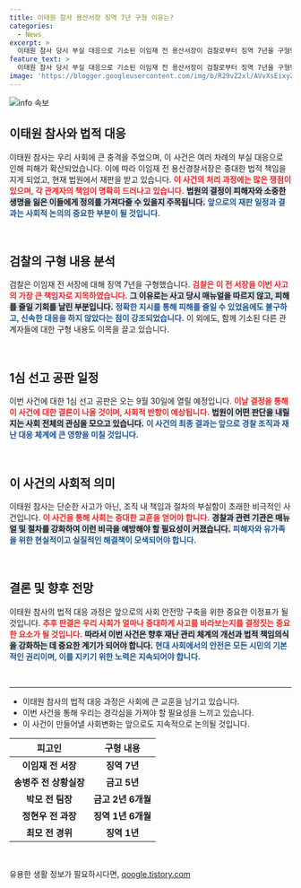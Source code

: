 ```yaml
---
title: 이태원 참사 용산서장 징역 7년 구형 이유는?
categories:
  - News
excerpt: >
  이태원 참사 당시 부실 대응으로 기소된 이임재 전 용산서장이 검찰로부터 징역 7년을 구형받았습니다. 책임을 회피하고 상황 보고를 왜곡한 혐의가 도마 위에 올랐습니다. 선고는 9월 30일!
feature_text: >
  이태원 참사 당시 부실 대응으로 기소된 이임재 전 용산서장이 검찰로부터 징역 7년을 구형받았습니다. 책임을 회피하고 상황 보고를 왜곡한 혐의가 도마 위에 올랐습니다. 선고는 9월 30일!
image: 'https://blogger.googleusercontent.com/img/b/R29vZ2xl/AVvXsEixyZcFfHzMRdzZMjFBmAUKJYCLCGyLL1o632UiGVXcaFdKo_bkvkuCioo0uUKlGfBVcT3P84aROyZIXSBEx3Aw5nCQ3pTgDom1WDC4m8eifvWiAmWEEVb4x6G_l8C0QH225ldMjyaFvpxGEBGNO37VmDTDMHGhJPq73UglMfDca1-0aw/s1600/blogspot.png'
---
```


<p><img src="https://blogger.googleusercontent.com/img/b/R29vZ2xl/AVvXsEixyZcFfHzMRdzZMjFBmAUKJYCLCGyLL1o632UiGVXcaFdKo_bkvkuCioo0uUKlGfBVcT3P84aROyZIXSBEx3Aw5nCQ3pTgDom1WDC4m8eifvWiAmWEEVb4x6G_l8C0QH225ldMjyaFvpxGEBGNO37VmDTDMHGhJPq73UglMfDca1-0aw/s1600/blogspot.png" alt="info 속보" /></p>

<h2 data-ke-size="size26">이태원 참사와 법적 대응</h2>

<p data-ke-size="size16">이태원 참사는 우리 사회에 큰 충격을 주었으며, 이 사건은 여러 차례의 부실 대응으로 인해 피해가 확산되었습니다. 이에 따라 이임재 전 용산경찰서장은 중대한 법적 책임을 지게 되었고, 현재 법원에서 재판을 받고 있습니다. <b><span style="color: #ee2323;">이 사건의 처리 과정에는 많은 쟁점이 있으며, 각 관계자의 책임이 명확히 드러나고 있습니다.</span></b> <b><span style="background-color: #21538527;">법원의 결정이 피해자와 소중한 생명을 잃은 이들에게 정의를 가져다줄 수 있을지 주목됩니다.</span></b> <b><span style="color: #1a5490;">앞으로의 재판 일정과 결과는 사회적 논의의 중요한 부분이 될 것입니다.</span></b></p>

<p data-ke-size="size16">&nbsp;</p>

<h2 data-ke-size="size26">검찰의 구형 내용 분석</h2>

<p data-ke-size="size16">검찰은 이임재 전 서장에 대해 징역 7년을 구형했습니다. <b><span style="color: #ee2323;">검찰은 이 전 서장을 이번 사고의 가장 큰 책임자로 지목하였습니다.</span></b> <b><span style="background-color: #21538527;">그 이유로는 사고 당시 매뉴얼을 따르지 않고, 피해를 줄일 기회를 날린 부분입니다.</span></b> <b><span style="color: #1a5490;">정확한 지시를 통해 피해를 줄일 수 있었음에도 불구하고, 신속한 대응을 하지 않았다는 점이 강조되었습니다.</span></b> 이 외에도, 함께 기소된 다른 관계자들에 대한 구형 내용도 이목을 끌고 있습니다.</p>

<p data-ke-size="size16">&nbsp;</p>

<h2 data-ke-size="size26">1심 선고 공판 일정</h2>

<p data-ke-size="size16">이번 사건에 대한 1심 선고 공판은 오는 9월 30일에 열릴 예정입니다. <b><span style="color: #ee2323;">이날 결정을 통해 이 사건에 대한 결론이 나올 것이며, 사회적 반향이 예상됩니다.</span></b> <b><span style="background-color: #21538527;">법원이 어떤 판단을 내릴지는 사회 전체의 관심을 모으고 있습니다.</span></b> <b><span style="color: #1a5490;">이 사건의 최종 결과는 앞으로 경찰 조직과 재난 대응 체계에 큰 영향을 미칠 것입니다.</span></b></p>

<p data-ke-size="size16">&nbsp;</p>

<h2 data-ke-size="size26">이 사건의 사회적 의미</h2>

<p data-ke-size="size16">이태원 참사는 단순한 사고가 아닌, 조직 내 책임과 절차의 부실함이 초래한 비극적인 사건입니다. <b><span style="color: #ee2323;">이 사건을 통해 사회는 중대한 교훈을 얻어야 합니다.</span></b> <b><span style="background-color: #21538527;">경찰과 관련 기관은 매뉴얼 및 절차를 강화하여 이런 비극을 예방해야 할 필요성이 커졌습니다.</span></b> <b><span style="color: #1a5490;">피해자와 유가족을 위한 현실적이고 실질적인 해결책이 모색되어야 합니다.</span></b></p>

<p data-ke-size="size16">&nbsp;</p>

<h2 data-ke-size="size26">결론 및 향후 전망</h2>

<p data-ke-size="size16">이태원 참사의 법적 대응 과정은 앞으로의 사회 안전망 구축을 위한 중요한 이정표가 될 것입니다. <b><span style="color: #ee2323;">추후 판결은 우리 사회가 얼마나 중대하게 사고를 바라보는지를 결정짓는 중요한 요소가 될 것입니다.</span></b> <b><span style="background-color: #21538527;">따라서 이번 사건은 향후 재난 관리 체계의 개선과 법적 책임의식을 강화하는 데 중요한 계기가 되어야 합니다.</span></b> <b><span style="color: #1a5490;">현대 사회에서의 안전은 모든 시민의 기본적인 권리이며, 이를 지키기 위한 노력은 지속되어야 합니다.</span></b></p>

<p data-ke-size="size16">&nbsp;</p>

<hr>

<ul>
    <li>이태원 참사의 법적 대응 과정은 사회에 큰 교훈을 남기고 있습니다.</li>
    <li>이번 사건을 통해 우리는 경각심을 가져야 할 필요성을 느끼고 있습니다.</li>
    <li>이 사건이 만들어낼 사회변화는 앞으로도 지속적으로 논의될 것입니다.</li>
</ul>

<table style="width: 100%;">
    <thead>
        <tr>
            <th style="text-align: center;">피고인</th>
            <th style="text-align: center;">구형 내용</th>
        </tr>
    </thead>
    <tbody>
        <tr>
            <td style="text-align: center; height: 17px;"><b>이임재 전 서장</b></td>
            <td style="text-align: center; height: 17px;"><b>징역 7년</b></td>
        </tr>
        <tr>
            <td style="text-align: center; height: 17px;"><b>송병주 전 상황실장</b></td>
            <td style="text-align: center; height: 17px;"><b>금고 5년</b></td>
        </tr>
        <tr>
            <td style="text-align: center; height: 17px;"><b>박모 전 팀장</b></td>
            <td style="text-align: center; height: 17px;"><b>금고 2년 6개월</b></td>
        </tr>
        <tr>
            <td style="text-align: center; height: 17px;"><b>정현우 전 과장</b></td>
            <td style="text-align: center; height: 17px;"><b>징역 1년 6개월</b></td>
        </tr>
        <tr>
            <td style="text-align: center; height: 17px;"><b>최모 전 경위</b></td>
            <td style="text-align: center; height: 17px;"><b>징역 1년</b></td>
        </tr>
    </tbody>
</table> 

<p data-ke-size="size16">&nbsp;</p>
유용한 생활 정보가 필요하시다면, <a href="https://qoogle.tistory.com" rel="dofollow">qoogle.tistory.com</a>


